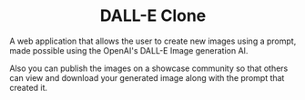 <h1 align="center">DALL-E Clone</h1>

A web application that allows the user to create new images using a prompt, made possible using the OpenAI's DALL-E Image generation AI. 

Also you can publish the images on a showcase community so that others can view and download your generated image along with the prompt that created it.
